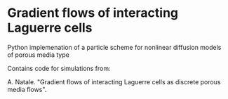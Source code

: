 # Gradient flows of interacting Laguerre cells 

Python implemenation of a particle scheme for nonlinear diffusion models of porous media type

Contains code for simulations from:

A. Natale. "Gradient flows of interacting Laguerre cells as discrete porous media flows".
